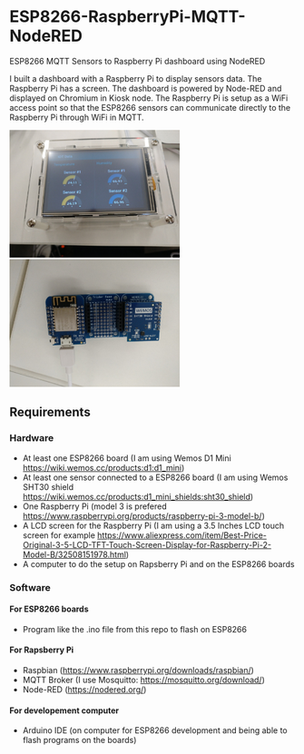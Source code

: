 # ESP8266-RaspberryPi-MQTT-NodeRED
ESP8266 MQTT Sensors to Raspberry Pi dashboard using NodeRED

I built a dashboard with a Raspberry Pi to display sensors data. The Raspberry Pi has a screen. The dashboard is powered by Node-RED and displayed on Chromium in Kiosk node.
The Raspberry Pi is setup as a WiFi access point so that the ESP8266 sensors can communicate directly to the Raspberry Pi through WiFi in MQTT.

<img src="https://github.com/DavidPetit/ESP8266-RaspberryPi-MQTT-NodeRED/blob/master/raspberrypi.jpg" width="300">

<img src="https://github.com/DavidPetit/ESP8266-RaspberryPi-MQTT-NodeRED/blob/master/esp8266_sensor.jpg" width="300">

## Requirements

### Hardware
* At least one ESP8266 board (I am using Wemos D1 Mini https://wiki.wemos.cc/products:d1:d1_mini)
* At least one sensor connected to a ESP8266 board (I am using Wemos SHT30 shield https://wiki.wemos.cc/products:d1_mini_shields:sht30_shield)
* One Raspberry Pi (model 3 is prefered https://www.raspberrypi.org/products/raspberry-pi-3-model-b/)
* A LCD screen for the Raspberry Pi (I am using a 3.5 Inches LCD touch screen for example https://www.aliexpress.com/item/Best-Price-Original-3-5-LCD-TFT-Touch-Screen-Display-for-Raspberry-Pi-2-Model-B/32508151978.html)
* A computer to do the setup on Rapsberry Pi and on the ESP8266 boards

### Software
#### For ESP8266 boards
* Program like the .ino file from this repo to flash on ESP8266
#### For Rapsberry Pi
* Raspbian (https://www.raspberrypi.org/downloads/raspbian/)
* MQTT Broker (I use Mosquitto: https://mosquitto.org/download/)
* Node-RED (https://nodered.org/)
#### For developement computer
* Arduino IDE (on computer for ESP8266 development and being able to flash programs on the boards)
